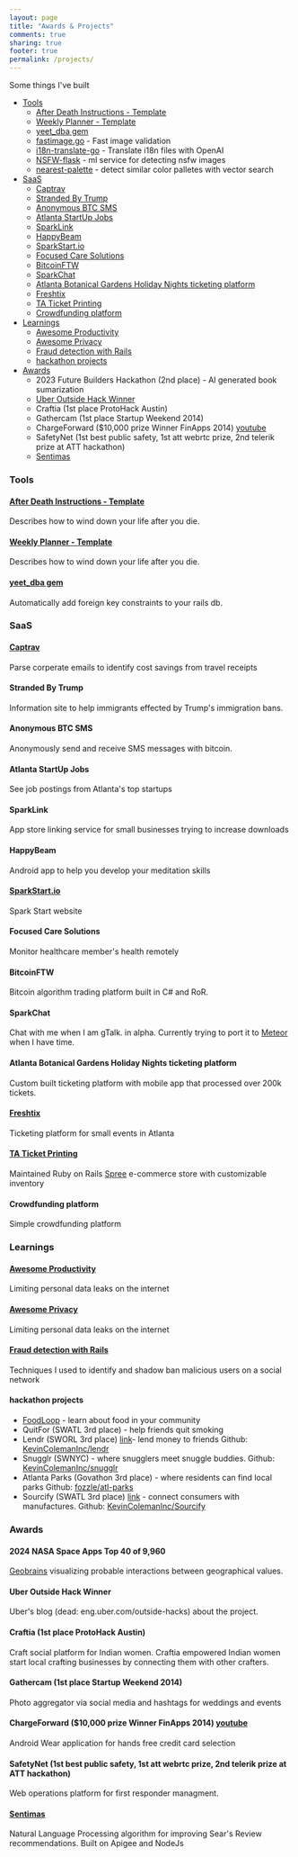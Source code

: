 ```yaml
---
layout: page
title: "Awards & Projects"
comments: true
sharing: true
footer: true
permalink: /projects/
---
```


Some things I've built

- [Tools](#tools)
  - [After Death Instructions - Template](https://docs.google.com/document/d/1OrhYPW4b8iNkg-TMNJNc8DtmHnjAISzW5mThY9s2zMg/edit)
  - [Weekly Planner - Template](https://docs.google.com/document/d/15ICuJOQh4TJAgQfCyq7mq4xQJOH-p6Omq3kPvV3hDiw/edit)
  - [yeet_dba gem](https://github.com/kevincolemaninc/yeet_dba)
  - [fastimage.go](https://github.com/KevinColemanInc/fastimage.go) - Fast image validation
  - [i18n-translate-go](https://github.com/KevinColemanInc/i18n-translate-go) - Translate i18n files with OpenAI
  - [NSFW-flask](https://github.com/KevinColemanInc/NSFW-FLASK) - ml service for detecting nsfw images
  - [nearest-palette](https://github.com/KevinColemanInc/nearest-palette) - detect similar color palletes with vector search
- [SaaS](#saas)
  - [Captrav](https://www.captrav.com)
  - [Stranded By Trump](#stranded-by-trump)
  - [Anonymous BTC SMS](#anonymous-btc-sms)
  - [Atlanta StartUp Jobs](#atlanta-startup-jobs)
  - [SparkLink](#sparklink)
  - [HappyBeam](#happybeam)
  - [SparkStart.io](https://www.sparkstart.io)
  - [Focused Care Solutions](#focused-care-solutions)
  - [BitcoinFTW](#bitcoinftw)
  - [SparkChat](#sparkchat)
  - [Atlanta Botanical Gardens Holiday Nights ticketing platform](#atlanta-botanical-gardens-holiday-nights-ticketing-platform)
  - [Freshtix](https://freshtix.com)
  - [TA Ticket Printing](https://taticketprinting.com)
  - [Crowdfunding platform](#crowdfunding-platform)
- [Learnings](#learnings)
  - [Awesome Productivity](https://github.com/KevinColemanInc/awesome-productivity)
  - [Awesome Privacy](https://github.com/KevinColemanInc/awesome-privacy)
  - [Fraud detection with Rails](/2019/02/07/fraud-detection.html)
  - [hackathon projects](#hackathon-projects)
- [Awards](#awards)
  - 2023 Future Builders Hackathon (2nd place) - AI generated book sumarization
  - [Uber Outside Hack Winner](#uber-outside-hack-winner)
  - Craftia (1st place ProtoHack Austin)
  - Gathercam (1st place Startup Weekend 2014)
  - ChargeForward ($10,000 prize Winner FinApps 2014) [youtube](https://www.youtube.com/watch?v=1y-D-5O2dcY)
  - SafetyNet (1st best public safety, 1st att webrtc prize, 2nd telerik prize at ATT hackathon)
  - [Sentimas](https://challengepost.com/software/sentimus-edegx)

### Tools

#### [After Death Instructions - Template](https://docs.google.com/document/d/1OrhYPW4b8iNkg-TMNJNc8DtmHnjAISzW5mThY9s2zMg/edit)

Describes how to wind down your life after you die.

#### [Weekly Planner - Template](https://docs.google.com/document/d/15ICuJOQh4TJAgQfCyq7mq4xQJOH-p6Omq3kPvV3hDiw/edit)

Describes how to wind down your life after you die.

#### [yeet_dba gem](https://github.com/kevincolemaninc/yeet_dba)

Automatically add foreign key constraints to your rails db.

### SaaS

#### [Captrav](https://www.captrav.com)

Parse corperate emails to identify cost savings from travel receipts

#### Stranded By Trump

Information site to help immigrants effected by Trump's immigration bans.

#### Anonymous BTC SMS

Anonymously send and receive SMS messages with bitcoin.

#### Atlanta StartUp Jobs

See job postings from Atlanta's top startups

#### SparkLink

App store linking service for small businesses trying to increase downloads

#### HappyBeam

Android app to help you develop your meditation skills

#### [SparkStart.io](https://www.sparkstart.io)

Spark Start website

#### Focused Care Solutions

Monitor healthcare member's health remotely

#### BitcoinFTW

Bitcoin algorithm trading platform built in C# and RoR.

#### SparkChat

Chat with me when I am gTalk. in alpha. Currently trying to port it to [Meteor](https://www.meteor.com/) when I have time.

#### Atlanta Botanical Gardens Holiday Nights ticketing platform

Custom built ticketing platform with mobile app that processed over 200k tickets.

#### [Freshtix](https://freshtix.com)

Ticketing platform for small events in Atlanta

#### [TA Ticket Printing](https://taticketprinting.com)

Maintained Ruby on Rails [Spree](https://spreecommerce.com/) e-commerce store with customizable inventory

#### Crowdfunding platform

Simple crowdfunding platform

### Learnings

#### [Awesome Productivity](https://github.com/KevinColemanInc/awesome-productivity)

Limiting personal data leaks on the internet

#### [Awesome Privacy](https://github.com/KevinColemanInc/awesome-privacy)

Limiting personal data leaks on the internet

#### [Fraud detection with Rails](/2019/02/07/fraud-detection.html)

Techniques I used to identify and shadow ban malicious users on a social network

#### hackathon projects

- [FoodLoop](/blog/2014/06/21/goodie-hack-number-2/) - learn about food in your community
- QuitFor (SWATL 3rd place) - help friends quit smoking
- Lendr (SWORL 3rd place) [link](https://lendrapp.herokuapp.com/)- lend money to friends Github: [KevinColemanInc/lendr](https://github.com/KevinColemanInc/lendr)
- Snugglr (SWNYC) - where snugglers meet snuggle buddies. Github: [KevinColemanInc/snugglr](https://github.com/KevinColemanInc/snugglr)
- Atlanta Parks (Govathon 3rd place) - where residents can find local parks Github: [fozzle/atl-parks](https://github.com/fozzle/atl-parks)
- Sourcify (SWATL 3rd place) [link](https://sourci.herokuapp.com/) - connect consumers with manufactures. Github: [KevinColemanInc/Sourcify](https://github.com/KevinColemanInc/Sourcify)

### Awards

#### 2024 NASA Space Apps Top 40 of 9,960

[Geobrains](https://www.spaceappschallenge.org/nasa-space-apps-2024/find-a-team/geobrains/) visualizing probable interactions between geographical values.

#### Uber Outside Hack Winner

Uber's blog (dead: eng.uber.com/outside-hacks) about the project.

#### Craftia (1st place ProtoHack Austin)

Craft social platform for Indian women. Craftia empowered Indian women start local crafting businesses by connecting them with other crafters.

#### Gathercam (1st place Startup Weekend 2014)

Photo aggregator via social media and hashtags for weddings and events

#### ChargeForward ($10,000 prize Winner FinApps 2014) [youtube](https://www.youtube.com/watch?v=1y-D-5O2dcY)

Android Wear application for hands free credit card selection

#### SafetyNet (1st best public safety, 1st att webrtc prize, 2nd telerik prize at ATT hackathon)

Web operations platform for first responder managment.

#### [Sentimas](https://challengepost.com/software/sentimus-edegx)

Natural Language Processing algorithm for improving Sear's Review recommendations.
Built on Apigee and NodeJs
